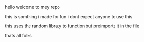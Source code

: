 hello welcome to mey repo




this is somthing i made for fun i dont expect anyone to use this 


this uses the random libraty to function but preimports it in the file 


thats all folks
